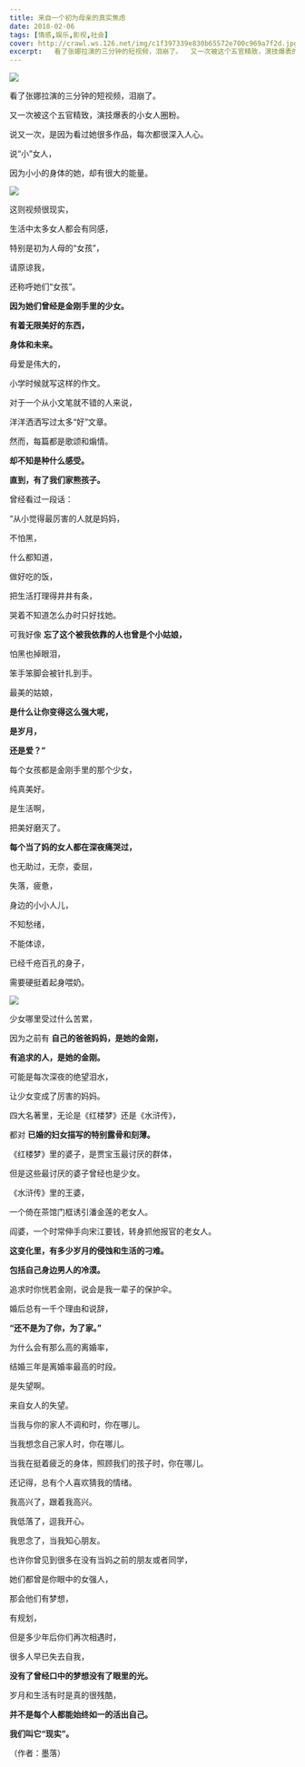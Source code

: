 ```yaml
---
title: 来自一个初为母亲的真实焦虑
date: 2018-02-06
tags: [情感,娱乐,影视,社会]
cover: http://crawl.ws.126.net/img/c1f397339e830b65572e700c969a7f2d.jpg
excerpt:   看了张娜拉演的三分钟的短视频，泪崩了。  又一次被这个五官精致，演技爆表的小女人圈粉。
---
```

![](http://crawl.ws.126.net/img/c1f397339e830b65572e700c969a7f2d.jpg)  

看了张娜拉演的三分钟的短视频，泪崩了。  

又一次被这个五官精致，演技爆表的小女人圈粉。

说又一次，是因为看过她很多作品，每次都很深入人心。

说“小”女人，

因为小小的身体的她，却有很大的能量。

![](http://crawl.ws.126.net/img/9bf3ed901bf8144adec7fc9212c89880.jpg)  

这则视频很现实，

生活中太多女人都会有同感，

特别是初为人母的“女孩”，

请原谅我，

还称呼她们“女孩”。

**因为她们曾经是金刚手里的少女。**

**有着无限美好的东西，**

**身体和未来。**

母爱是伟大的，

小学时候就写这样的作文。

对于一个从小文笔就不错的人来说，

洋洋洒洒写过太多“好”文章。

然而，每篇都是歌颂和煽情。

**却不知是种什么感受。**

**直到，有了我们家熊孩子。**

曾经看过一段话：

“从小觉得最厉害的人就是妈妈，

不怕黑，

什么都知道，

做好吃的饭，

把生活打理得井井有条，

哭着不知道怎么办时只好找她。

可我好像 **忘了这个被我依靠的人也曾是个小姑娘，**

怕黑也掉眼泪，

笨手笨脚会被针扎到手。

最美的姑娘，

**是什么让你变得这么强大呢，**

**是岁月，**

**还是爱？”**

每个女孩都是金刚手里的那个少女，  

纯真美好。

是生活啊，

把美好磨灭了。

**每个当了妈的女人都在深夜痛哭过，**

也无助过，无奈，委屈，

失落，疲惫，

身边的小小人儿，

不知愁绪，

不能体谅，

已经千疮百孔的身子，

需要硬挺着起身喂奶。

![](http://crawl.ws.126.net/img/8b53b3ec86bd75efac164307dc6821ee.jpg)  

少女哪里受过什么苦累，  

因为之前有 **自己的爸爸妈妈，是她的金刚，**

**有追求的人，是她的金刚。**

可能是每次深夜的绝望泪水，

让少女变成了厉害的妈妈。

四大名著里，无论是《红楼梦》还是《水浒传》，

都对 **已婚的妇女描写的特别露骨和刻薄。**

《红楼梦》里的婆子，是贾宝玉最讨厌的群体，

但是这些最讨厌的婆子曾经也是少女。

《水浒传》里的王婆，

一个倚在茶馆门框诱引潘金莲的老女人。

阎婆，一个时常伸手向宋江要钱，转身抓他报官的老女人。

**这变化里，有多少岁月的侵蚀和生活的刁难。**

**包括自己身边男人的冷漠。**

追求时你恍若金刚，说会是我一辈子的保护伞。

婚后总有一千个理由和说辞，

**“还不是为了你，为了家。”**

为什么会有那么高的离婚率，

结婚三年是离婚率最高的时段。

是失望啊。

来自女人的失望。

当我与你的家人不调和时，你在哪儿。

当我想念自己家人时，你在哪儿。

当我在挺着疲乏的身体，照顾我们的孩子时，你在哪儿。

还记得，总有个人喜欢猜我的情绪。

我高兴了，跟着我高兴。

我低落了，逗我开心。

我思念了，当我知心朋友。

也许你曾见到很多在没有当妈之前的朋友或者同学，  

她们都曾是你眼中的女强人，

那会他们有梦想，

有规划，

但是多少年后你们再次相遇时，

很多人早已失去自我，

**没有了曾经口中的梦想没有了眼里的光。**

岁月和生活有时是真的很残酷，

**并不是每个人都能始终如一的活出自己。**

**我们叫它“现实”。**

（作者：墨落）

